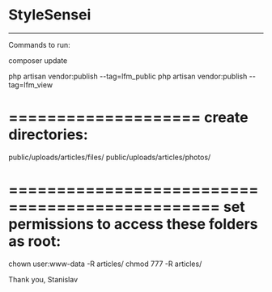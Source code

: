 # StyleSensei
_______________________________________________________________________
Commands to run:

composer update

php artisan vendor:publish --tag=lfm_public
php artisan vendor:publish --tag=lfm_view

====================
create directories:
====================
public/uploads/articles/files/
public/uploads/articles/photos/

================================================
set permissions to access these folders as root:
================================================
chown user:www-data -R articles/
chmod 777 -R articles/

Thank you,
Stanislav
